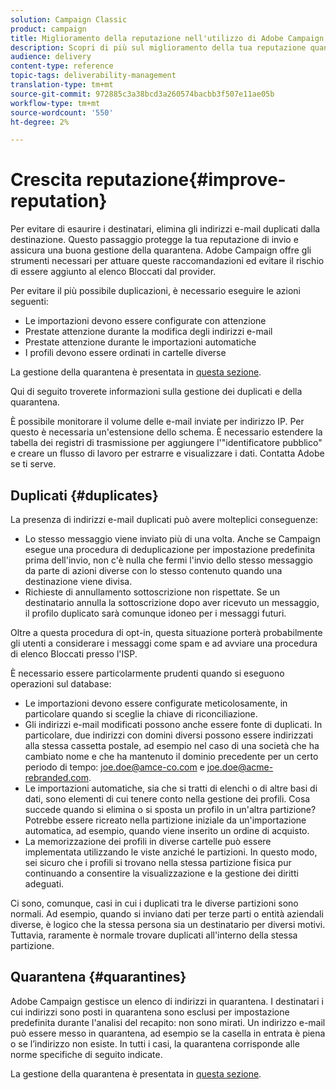 ```yaml
---
solution: Campaign Classic
product: campaign
title: Miglioramento della reputazione nell'utilizzo di Adobe Campaign Classic
description: Scopri di più sul miglioramento della tua reputazione quando usi Adobe Campaign Classic.
audience: delivery
content-type: reference
topic-tags: deliverability-management
translation-type: tm+mt
source-git-commit: 972885c3a38bcd3a260574bacbb3f507e11ae05b
workflow-type: tm+mt
source-wordcount: '550'
ht-degree: 2%

---
```



# Crescita reputazione{#improve-reputation}

Per evitare di esaurire i destinatari, elimina gli indirizzi e-mail duplicati dalla destinazione. Questo passaggio protegge la tua reputazione di invio e assicura una buona gestione della quarantena.  Adobe Campaign offre gli strumenti necessari per attuare queste raccomandazioni ed evitare il rischio di essere aggiunto al elenco Bloccati dal provider.

Per evitare il più possibile duplicazioni, è necessario eseguire le azioni seguenti:

* Le importazioni devono essere configurate con attenzione
* Prestate attenzione durante la modifica degli indirizzi e-mail
* Prestate attenzione durante le importazioni automatiche
* I profili devono essere ordinati in cartelle diverse

La gestione della quarantena è presentata in [questa sezione](../../delivery/using/understanding-quarantine-management.md).

Qui di seguito troverete informazioni sulla gestione dei duplicati e della quarantena.

È possibile monitorare il volume delle e-mail inviate per indirizzo IP. Per questo è necessaria un&#39;estensione dello schema. È necessario estendere la tabella dei registri di trasmissione per aggiungere l&#39;&quot;identificatore pubblico&quot; e creare un flusso di lavoro per estrarre e visualizzare i dati. Contatta  Adobe se ti serve.

## Duplicati {#duplicates}

La presenza di indirizzi e-mail duplicati può avere molteplici conseguenze:

* Lo stesso messaggio viene inviato più di una volta. Anche se Campaign esegue una procedura di deduplicazione per impostazione predefinita prima dell&#39;invio, non c&#39;è nulla che fermi l&#39;invio dello stesso messaggio da parte di azioni diverse con lo stesso contenuto quando una destinazione viene divisa.
* Richieste di annullamento sottoscrizione non rispettate. Se un destinatario annulla la sottoscrizione dopo aver ricevuto un messaggio, il profilo duplicato sarà comunque idoneo per i messaggi futuri.

Oltre a questa procedura di opt-in, questa situazione porterà probabilmente gli utenti a considerare i messaggi come spam e ad avviare una procedura di elenco Bloccati presso l&#39;ISP.

È necessario essere particolarmente prudenti quando si eseguono operazioni sul database:

* Le importazioni devono essere configurate meticolosamente, in particolare quando si sceglie la chiave di riconciliazione.
* Gli indirizzi e-mail modificati possono anche essere fonte di duplicati. In particolare, due indirizzi con domini diversi possono essere indirizzati alla stessa cassetta postale, ad esempio nel caso di una società che ha cambiato nome e che ha mantenuto il dominio precedente per un certo periodo di tempo: joe.doe@amce-co.com e joe.doe@acme-rebranded.com.
* Le importazioni automatiche, sia che si tratti di elenchi o di altre basi di dati, sono elementi di cui tenere conto nella gestione dei profili. Cosa succede quando si elimina o si sposta un profilo in un&#39;altra partizione? Potrebbe essere ricreato nella partizione iniziale da un&#39;importazione automatica, ad esempio, quando viene inserito un ordine di acquisto.
* La memorizzazione dei profili in diverse cartelle può essere implementata utilizzando le viste anziché le partizioni. In questo modo, sei sicuro che i profili si trovano nella stessa partizione fisica pur continuando a consentire la visualizzazione e la gestione dei diritti adeguati.

Ci sono, comunque, casi in cui i duplicati tra le diverse partizioni sono normali. Ad esempio, quando si inviano dati per terze parti o entità aziendali diverse, è logico che la stessa persona sia un destinatario per diversi motivi. Tuttavia, raramente è normale trovare duplicati all&#39;interno della stessa partizione.

## Quarantena {#quarantines}

 Adobe Campaign gestisce un elenco di indirizzi in quarantena. I destinatari i cui indirizzi sono posti in quarantena sono esclusi per impostazione predefinita durante l&#39;analisi del recapito: non sono mirati. Un indirizzo e-mail può essere messo in quarantena, ad esempio se la casella in entrata è piena o se l’indirizzo non esiste. In tutti i casi, la quarantena corrisponde alle norme specifiche di seguito indicate.

La gestione della quarantena è presentata in [questa sezione](../../delivery/using/understanding-quarantine-management.md).